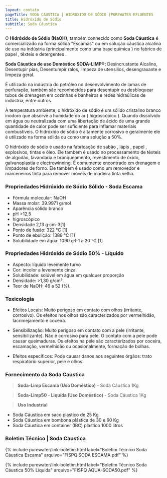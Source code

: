```yaml
---
layout: contato
pageTitle: SODA CAUSTICA | HIDROXIDO DE SÓDIO |PUREWATER EFLUENTES
title: Hidróxido de Sódio
subtitle: Soda Cáustica
---
```


O **Hidróxido de Sódio (NaOH)**, também conhecido como **Soda Cáustica** é comercializado na forma sólida "Escamas" ou em solução cáustica alcalina de uso na indústria (principalmente como uma base química ) no fabrico de papel , têxteis e detergentes . 

**Soda Cáustica de uso Doméstico SODA-LIMP®:** Desincrustante Alcalino, Desentupir pias, Desentumpir ralos, limpeza de utensilios, desengraxante e limpeza geral.

É utilizado na indústria do petróleo no desenvolvimento de lamas de perfuração, também são reconhecidos para desentupir ou desbloquear tubos de drenagem em cozinhas e banheiros e redes hidraúlicas de indústria, entre outros.

À temperatura ambiente, o hidróxido de sódio é um sólido cristalino branco inodoro que absorve a humidade do ar ( higroscópico ). 
Quando dissolvido em água ou neutralizada com uma libertação de ácido de uma grande quantidade de calor pode ser suficiente para inflamar materiais combustíveis. O hidróxido de sódio é altamente corrosivo e geralmente ele é utilizado na forma sólida ou como uma solução a 50%.

O hidróxido de sódio é usado na fabricação de sabão , lápis , papel , explosivos, tintas e óleo. Ele também é usado no processamento de têxteis de algodão, lavandaria e branqueamento, revestimento de óxido, galvanoplastia e electrowinning. É comumente encontrado em drenagem e limpadores de forno. Ele também é usado como um removedor e marceneiros tinta para remover móveis de madeira tinta velha.

### **Propriedades Hidróxido de Sódio Sólido - Soda Escama**

- Fórmula molecular: NaOH
- Massa molar: 39.9971 g/mol
- Aparência	sólido branco
- pH >12,5
- higroscópico
- Densidade	2,13 g·cm-3[1]
- Ponto de fusão: 322 °C [1]
- Ponto de ebulição: 1388 °C [1]
- Solubilidade em água: 1090 g·l-1 a 20 °C  [1]

### **Propriedades Hidróxido de Sódio 50% - Líquido**

- Aspecto: líquido levemente turvo
- Cor: incolor a levemente cinza.
- Solubilidade: solúvel em água em qualquer proporção
- Densidade: >1,30 g/cm³.
- Teor de NaOH: 46 a 52 (%).

### **Toxicologia**

- Efeitos Locais: Muito perigoso em contato com olhos (irritante, corrosivo). Os efeitos nos olhos são caracterizados por vermelhidão, lacrimejamento e coceira.

- Sensibilização: Muito perigoso em contato com a pele (irritante, sensibilizante). Não é corrosivo para pele. O contato com a pele pode causar queimaduras. Os efeitos na pele são caracterizados por coceira, escamação, vermelhidão ou ocasionalmente, formação de bolhas.

- Efeitos específicos: Pode causar danos aos seguintes órgãos: trato respiratório superior, pele e olhos.

### **Fornecimento da Soda Caustica**


>**Soda-Limp Escama (Uso Doméstico)** - Soda Cáustica 1Kg 

>**Soda-Limp50 - Liquída (Uso Doméstico)** - Soda Cáustica 1Kg  

>**Uso Industrial**
- Soda Cáustica em saco plastico de 25 Kg
- Soda Cáustica em bombona plástica de 30 e 60 Kg
- Soda Cáustica em container (IBC) plastico 1000 litros 
>
>

### **Boletim Técnico | Soda Caustica**

{% include purewater/link-boletim.html label="Boletim Técnico Soda Cáustica Escama" arquivo="FISPQ SODA ESCAMA.pdf" %}

{% include purewater/link-boletim.html label="Boletim Técnico Soda Cáustica 50% Líquida" arquivo="FISPQ AQUA-SODA50.pdf" %}



